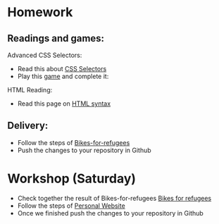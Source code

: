 # Homework

## Readings and games:

Advanced CSS Selectors:

- Read this about [CSS Selectors](http://learn.shayhowe.com/advanced-html-css/complex-selectors/)
- Play this [game](https://flukeout.github.io/) and complete it:

HTML Reading:

- Read this page on [HTML syntax](https://marksheet.io/html-syntax.html)

## Delivery:

- Follow the steps of [Bikes-for-refugees](https://github.com/Migracode-Barcelona/html-css-git-exercises/tree/master/week1/1-bikes-for-refugees)
- Push the changes to your repository in Github

# Workshop (Saturday)

- Check together the result of Bikes-for-refugees [Bikes for refugees](https://github.com/Migracode-Barcelona/html-css-git-exercises/tree/master/week1/1-bikes-for-refugees) 
- Follow the steps of [Personal Website](https://github.com/Migracode-Barcelona/html-css-git-exercises/tree/master/week1/2-website) 
- Once we finished push the changes to your repository in Github
